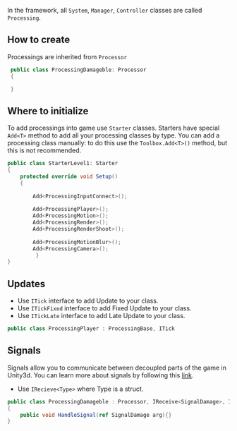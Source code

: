 In the framework, all ```System```, ```Manager```, ```Controller``` classes are called ```Processing```.
 
## How to create

Processings are inherited from ```Processor```

```csharp
 public class ProcessingDamageble: Processor
 {

 }
```
## Where to initialize
To add processings into game use ```Starter``` classes. 
Starters have special ```Add<T>``` method to add all your processing classes by type.  You can add a processing class manually: to do this use the ```Toolbox.Add<T>()``` method, but this is not recommended. 
```csharp
public class StarterLevel1: Starter
{
	protected override void Setup()
	{
		 
		Add<ProcessingInputConnect>();
 
		Add<ProcessingPlayer>();
		Add<ProcessingMotion>();
		Add<ProcessingRender>();
		Add<ProcessingRenderShoot>();
		
		Add<ProcessingMotionBlur>();
		Add<ProcessingCamera>();
         }
}
```
## Updates
- Use ```ITick``` interface to add Update to your class.
- Use ```ITickFixed``` interface to add Fixed Update to your class.
- Use ```ITickLate``` interface to add Late Update to your class.

```csharp
public class ProcessingPlayer : ProcessingBase, ITick
```
## Signals
Signals allow you to communicate between decoupled parts of the game in Unity3d. You can learn more about signals by following this [link](https://github.com/dimmpixeye/Unity3d-Signals).

- Use ```IRecieve<Type>``` where Type is a struct.

```csharp
public class ProcessingDamageble : Processor, IReceive<SignalDamage>, ITick
{
	public void HandleSignal(ref SignalDamage arg){}
}
```




